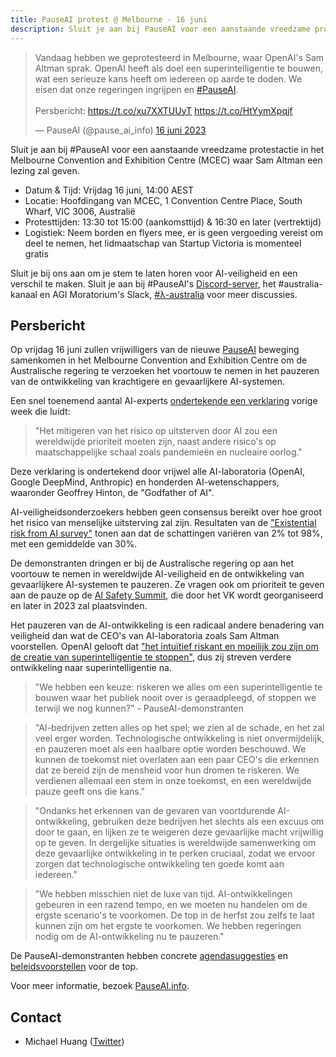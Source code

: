 ```yaml
---
title: PauseAI protest @ Melbourne - 16 juni
description: Sluit je aan bij PauseAI voor een aanstaande vreedzame protestactie in het Melbourne Convention and Exhibition Centre (MCEC) waar Sam Altman een lezing zal geven in Melbourne.
---
```


<script>
    import WidgetConsent from '$lib/components/widget-consent/WidgetConsent.svelte'
</script>

<WidgetConsent>
<div>
<blockquote class="twitter-tweet"><p lang="en" dir="ltr">Vandaag hebben we geprotesteerd in Melbourne, waar OpenAI&#39;s Sam Altman sprak. OpenAI heeft als doel een superintelligentie te bouwen, wat een serieuze kans heeft om iedereen op aarde te doden. We eisen dat onze regeringen ingrijpen en <a href="https://twitter.com/hashtag/PauseAI?src=hash&amp;ref_src=twsrc%5Etfw">#PauseAI</a>.<br><br>Persbericht: <a href="https://t.co/xu7XXTUUyT">https://t.co/xu7XXTUUyT</a> <a href="https://t.co/HtYymXpqjf">https://t.co/HtYymXpqjf</a></p>&mdash; PauseAI (@pause_ai_info) <a href="https://twitter.com/pause_ai_info/status/1669809871867240451?ref_src=twsrc%5Etfw">16 juni 2023</a></blockquote> <script async src="https://platform.twitter.com/widgets.js" charset="utf-8"></script>
</div>
</WidgetConsent>

Sluit je aan bij #PauseAI voor een aanstaande vreedzame protestactie in het Melbourne Convention and Exhibition Centre (MCEC) waar Sam Altman een lezing zal geven.

- Datum & Tijd: Vrijdag 16 juni, 14:00 AEST
- Locatie: Hoofdingang van MCEC, 1 Convention Centre Place, South Wharf, VIC 3006, Australië
- Protesttijden: 13:30 tot 15:00 (aankomsttijd) & 16:30 en later (vertrektijd)
- Logistiek: Neem borden en flyers mee, er is geen vergoeding vereist om deel te nemen, het lidmaatschap van Startup Victoria is momenteel gratis

Sluit je bij ons aan om je stem te laten horen voor AI-veiligheid en een verschil te maken. Sluit je aan bij #PauseAI's [Discord-server](https://discord.gg/2XXWXvErfA), het #australia-kanaal en AGI Moratorium's Slack, [#λ-australia](https://www.campaignforaisafety.org/r/2b0991d9?m=4045bfdd-2b52-4fa2-b4c5-0d8adb4aac63) voor meer discussies.

## Persbericht

Op vrijdag 16 juni zullen vrijwilligers van de nieuwe [PauseAI](http://pauseai.info) beweging samenkomen in het Melbourne Convention and Exhibition Centre om de Australische regering te verzoeken het voortouw te nemen in het pauzeren van de ontwikkeling van krachtigere en gevaarlijkere AI-systemen.

Een snel toenemend aantal AI-experts [ondertekende een verklaring](https://www.safe.ai/statement-on-ai-risk) vorige week die luidt:

> "Het mitigeren van het risico op uitsterven door AI zou een wereldwijde prioriteit moeten zijn, naast andere risico's op maatschappelijke schaal zoals pandemieën en nucleaire oorlog."

Deze verklaring is ondertekend door vrijwel alle AI-laboratoria (OpenAI, Google DeepMind, Anthropic) en honderden AI-wetenschappers, waaronder Geoffrey Hinton, de "Godfather of AI".

AI-veiligheidsonderzoekers hebben geen consensus bereikt over hoe groot het risico van menselijke uitsterving zal zijn.
Resultaten van de ["Existential risk from AI survey"](https://forum.effectivealtruism.org/posts/8CM9vZ2nnQsWJNsHx/existential-risk-from-ai-survey-results) tonen aan dat de schattingen variëren van 2% tot 98%, met een gemiddelde van 30%.

De demonstranten dringen er bij de Australische regering op aan het voortouw te nemen in wereldwijde AI-veiligheid en de ontwikkeling van gevaarlijkere AI-systemen te pauzeren.
Ze vragen ook om prioriteit te geven aan de pauze op de [AI Safety Summit](https://pauseai.info/summit), die door het VK wordt georganiseerd en later in 2023 zal plaatsvinden.

Het pauzeren van de AI-ontwikkeling is een radicaal andere benadering van veiligheid dan wat de CEO's van AI-laboratoria zoals Sam Altman voorstellen.
OpenAI gelooft dat ["het intuïtief riskant en moeilijk zou zijn om de creatie van superintelligentie te stoppen"](https://openai.com/blog/governance-of-superintelligence), dus zij streven verdere ontwikkeling naar superintelligentie na.

> "We hebben een keuze: riskeren we alles om een superintelligentie te bouwen waar het publiek nooit over is geraadpleegd, of stoppen we terwijl we nog kunnen?" - PauseAI-demonstranten

> "AI-bedrijven zetten alles op het spel; we zien al de schade, en het zal veel erger worden. Technologische ontwikkeling is niet onvermijdelijk, en pauzeren moet als een haalbare optie worden beschouwd. We kunnen de toekomst niet overlaten aan een paar CEO's die erkennen dat ze bereid zijn de mensheid voor hun dromen te riskeren. We verdienen allemaal een stem in onze toekomst, en een wereldwijde pauze geeft ons die kans."

> "Ondanks het erkennen van de gevaren van voortdurende AI-ontwikkeling, gebruiken deze bedrijven het slechts als een excuus om door te gaan, en lijken ze te weigeren deze gevaarlijke macht vrijwillig op te geven. In dergelijke situaties is wereldwijde samenwerking om deze gevaarlijke ontwikkeling in te perken cruciaal, zodat we ervoor zorgen dat technologische ontwikkeling ten goede komt aan iedereen."

> "We hebben misschien niet de luxe van tijd. AI-ontwikkelingen gebeuren in een razend tempo, en we moeten nu handelen om de ergste scenario's te voorkomen. De top in de herfst zou zelfs te laat kunnen zijn om het ergste te voorkomen. We hebben regeringen nodig om de AI-ontwikkeling nu te pauzeren."

De PauseAI-demonstranten hebben concrete [agendasuggesties](/summit) en [beleidsvoorstellen](/proposal) voor de top.

Voor meer informatie, bezoek [PauseAI.info](http://pauseai.info).

## Contact

- Michael Huang ([Twitter](https://twitter.com/michhuan))
